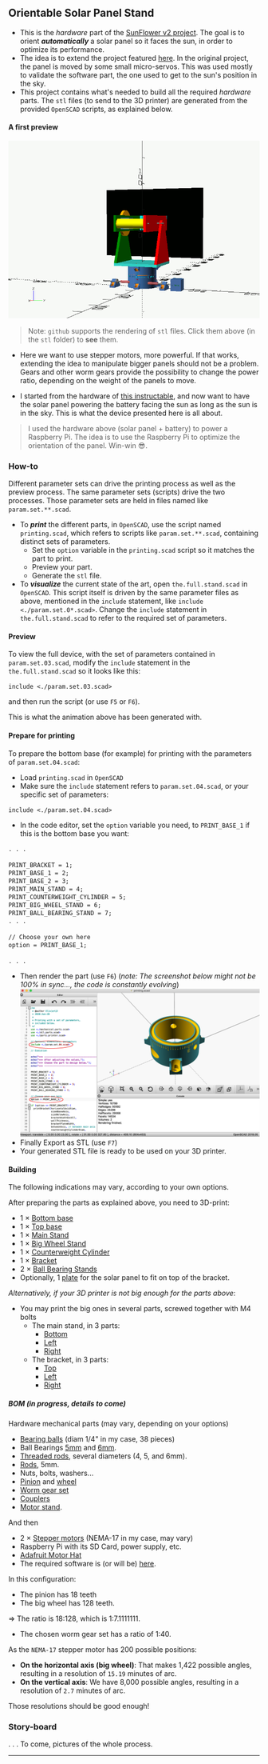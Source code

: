## Orientable Solar Panel Stand

- This is the _hardware_ part of the [SunFlower v2 project](https://github.com/OlivierLD/raspberry-coffee/tree/master/Project.Trunk/SunFlower.v2). The goal is to orient _**automatically**_ a solar panel so it faces the sun, in order to optimize its performance.
- The idea is to extend the project featured [here](https://github.com/OlivierLD/raspberry-coffee/tree/master/Project.Trunk/SunFlower). In the original project, the panel is moved by some small micro-servos. This was used mostly to validate the software part, the one used to get to the sun's position in the sky.
- This project contains what's needed to build all the required _hardware_ parts. The `stl` files (to send to the 3D printer) are generated from the provided `OpenSCAD` scripts, as explained below.

#### A first preview

![Animated](./images/sunflower.gif)

> Note: `github` supports the rendering of `stl` files. Click them above (in the `stl` folder) to **see** them.

- Here we want to use stepper motors, more powerful. If that works, extending the idea to manipulate bigger panels should not be a problem. Gears and other worm gears provide the possibility to change the power ratio, depending on the weight of the panels to move.

- I started from the hardware of [this instructable](https://www.instructables.com/id/Ammo-Can-Solar-Power-Supply/), and now want to have the solar panel powering the battery facing the sun as long as the sun is in the sky. This is what the device presented here is all about.
> I used the hardware above (solar panel + battery) to power a Raspberry Pi. The idea is to use the
> Raspberry Pi to optimize the orientation of the panel. Win-win 😎.

### How-to
Different parameter sets can drive the printing process as well as the preview process. The same parameter sets (scripts) drive the two processes. Those parameter sets are held in files named like `param.set.**.scad`.

- To **_print_** the different parts, in `OpenSCAD`, use the script named `printing.scad`, which refers to scripts like `param.set.**.scad`, containing distinct sets of parameters.
	- Set the `option` variable in the `printing.scad` script so it matches the part to print.
	- Preview your part.
	- Generate the `stl` file.
- To **_visualize_** the current state of the art, open `the.full.stand.scad` in `OpenSCAD`. This script itself is driven by the same parameter files as above, mentioned in the `include` statement, like `include <./param.set.0*.scad>`. Change the `include` statement in `the.full.stand.scad` to refer to the required set of parameters.

#### Preview
To view the full device, with the set of parameters contained in `param.set.03.scad`, modify the `include` statement in the `the.full.stand.scad` so it looks like this:
```
include <./param.set.03.scad>
```
and then run the script (or use `F5` or `F6`).

This is what the animation above has been generated with.

#### Prepare for printing
To prepare the bottom base (for example) for printing with the parameters of `param.set.04.scad`:
- Load `printing.scad` in `OpenSCAD`
- Make sure the `include` statement refers to `param.set.04.scad`, or your specific set of parameters:
```
include <./param.set.04.scad>
```
- In the code editor, set the `option` variable you need, to `PRINT_BASE_1` if this is the bottom base you want:
```
. . .

PRINT_BRACKET = 1;
PRINT_BASE_1 = 2;
PRINT_BASE_2 = 3;
PRINT_MAIN_STAND = 4;
PRINT_COUNTERWEIGHT_CYLINDER = 5;
PRINT_BIG_WHEEL_STAND = 6;
PRINT_BALL_BEARING_STAND = 7;
. . .

// Choose your own here
option = PRINT_BASE_1;

. . .
```
- Then render the part (use `F6`) (_note: The screenshot below might not be 100% in sync..., the code is constantly evolving_)
![Rendering](./images/rendering.png)
- Finally Export as STL (use `F7`)
- Your generated STL file is ready to be used on your 3D printer.

#### Building
The following indications may vary, according to your own options.

After preparing the parts as explained above, you need to 3D-print:
- 1 &times; [Bottom base](stl/base.one.stl)
- 1 &times; [Top base](stl/base.two.stl)
- 1 &times; [Main Stand](stl/main.stand.stl)
- 1 &times; [Big Wheel Stand](stl/big.wheel.stand.stl)
- 1 &times; [Counterweight Cylinder](stl/counter.weight.stl)
- 1 &times; [Bracket](stl/bracket.stl)
- 2 &times; [Ball Bearing Stands](stl/ball.bearing.stand.stl)
- Optionally, 1 [plate](stl/panel.plate.stl) for the solar panel to fit on top of the bracket.

_Alternatively, if your 3D printer is not big enough for the parts above_:
- You may print the big ones in several parts, screwed together with M4 bolts
  - The main stand, in 3 parts:
    - [Bottom](stl/main.stand.base.stl)
    - [Left](stl/main.stand.left.stl)
    - [Right](stl/main.stand.right.stl)
  - The bracket, in 3 parts:
    - [Top](stl/bracket.top.stl)    
    - [Left](stl/bracket.left.stl)    
    - [Right](stl/bracket.right.stl)    

##### _**BOM**_ (in progress, details to come)
Hardware mechanical parts (may vary, depending on your options)
- [Bearing balls](https://www.amazon.com/Piece-Assorted-Loose-Bicycle-Bearing/dp/B018B7D05K/ref=pd_rhf_se_p_img_9?_encoding=UTF8&psc=1&refRID=96QW6AH9VWVPRN8HJ1FY) (diam 1/4" in my case, 38 pieces)
- Ball Bearings [5mm](https://www.amazon.com/gp/product/B07DZDZNJM/ref=ppx_yo_dt_b_asin_title_o00_s03?ie=UTF8&psc=1) and [6mm](https://www.amazon.com/gp/product/B07DZKDKSF/ref=ppx_yo_dt_b_asin_title_o00_s03?ie=UTF8&psc=1).
- [Threaded rods](https://www.amazon.com/gp/product/B078HC51KK/ref=ppx_yo_dt_b_asin_title_o00_s02?ie=UTF8&psc=1), several diameters (4, 5, and 6mm).
- [Rods](https://www.amazon.com/gp/product/B07KJ8DGF3/ref=ppx_yo_dt_b_asin_title_o00_s01?ie=UTF8&psc=1), 5mm.
- Nuts, bolts, washers...
- [Pinion](https://www.amazon.com/gp/product/B07RVJCQS5/ref=ppx_yo_dt_b_asin_title_o00_s03?ie=UTF8&psc=1) and [wheel](https://www.amazon.com/gp/product/B00KVN5BKU/ref=ppx_yo_dt_b_asin_image_o01_s00?ie=UTF8&psc=1)
- [Worm gear set](https://www.amazon.com/gp/product/B07G54YQL4/ref=ppx_yo_dt_b_asin_title_o00_s02?ie=UTF8&psc=1)
- [Couplers](https://www.amazon.com/gp/product/B07M5Q7HTV/ref=ppx_yo_dt_b_asin_image_o00_s05?ie=UTF8&psc=1)
- [Motor stand](https://www.amazon.com/gp/product/B06XPX7PPB/ref=ppx_od_dt_b_asin_title_s03?ie=UTF8&psc=1).

And then
- 2 &times; [Stepper motors](https://www.adafruit.com/product/324) (NEMA-17 in my case, may vary)
- Raspberry Pi with its SD Card, power supply, etc.
- [Adafruit Motor Hat](https://www.adafruit.com/product/2348)
- The required software is (or will be) [here](https://github.com/OlivierLD/raspberry-coffee/tree/master/Project.Trunk/SunFlower.v2).

In this configuration:
- The pinion has 18 teeth
- The big wheel has 128 teeth.

=> The ratio is 18:128, which is 1:7.1111111.

- The chosen worm gear set has a ratio of 1:40.

As the `NEMA-17` stepper motor has 200 possible positions:
- **On the horizontal axis (big wheel)**: That makes 1,422 possible angles, resulting in a resolution of `15.19` minutes of arc.
- **On the vertical axis**: We have 8,000 possible angles, resulting in a resolution of `2.7` minutes of arc.

Those resolutions should be good enough!

### Story-board
. . . To come, pictures of the whole process.

---
